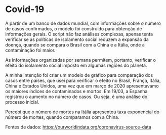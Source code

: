 # Covid-19

A partir de um banco de dados mundial, com informações sobre o número de casos confirmados, o modelo foi construído para obtenção de informações gerais. O script não faz análises complexas, apenas tenta verificar se as políticas de isolamento social reduzem a expansão da doença, quando se compara o Brasil com a China e a Itália, onde a contaminação foi maior.

As informações organizadas por semana permitem, portanto, verificar o efeito do isolamento social imposto em algumas regiões do planeta.

A minha intenção foi criar um modelo de gráfico para comparação dos casos entre países, que usei para verificar o efeito no Brasil, França, Itália, China e Estados Unidos, uma vez que em março de 2020 apresentavamo os maiores índices de contaminados e mortos. Em 19/03, a Espanha registrou o aumento no número de casos. Ou seja, é uma análise do processo inicial.

Percebi que o número de mortes na Itália apresentou taxa exponencial do número de mortes, quando comparamos com a China.

Fontes de dados: <https://ourworldindata.org/coronavirus-source-data>

